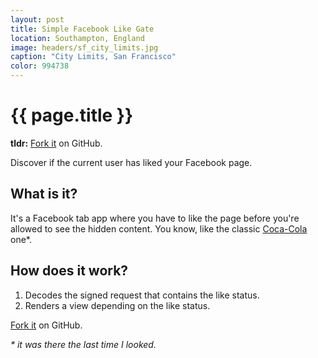 ```yaml
---
layout: post
title: Simple Facebook Like Gate
location: Southampton, England
image: headers/sf_city_limits.jpg
caption: "City Limits, San Francisco"
color: 994738
---
```


{{ page.title }}
================

**tldr:** [Fork it](https://github.com/MozMorris/Facebook-Fan-Gate) on GitHub.

Discover if the current user has liked your Facebook page.

What is it?
-----------

It's a Facebook tab app where you have to like the page before you're allowed to see the hidden content. You know, like the classic <a href="https://www.facebook.com/cocacola">Coca-Cola</a> one*.

How does it work?
-----------------

1. Decodes the signed request that contains the like status.
2. Renders a view depending on the like status.

[Fork it](https://github.com/MozMorris/Facebook-Fan-Gate) on GitHub.

<em>* it was there the last time I looked.</em>
